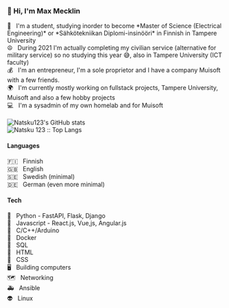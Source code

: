 ### 👋 Hi, I'm Max Mecklin
<p>
🏫&nbsp;&nbsp;&nbsp;I'm a student, studying inorder to become *Master of Science (Electrical Engineering)* or *Sähkötekniikan Diplomi-insinööri* in Finnish in Tampere University<br>
☮️&nbsp;&nbsp;&nbsp;During 2021 I'm actually completing my civilian service (alternative for military service) so no studying this year 😅, also in Tampere University (ICT faculty)<br>
💰&nbsp;&nbsp;&nbsp;I'm an entrepreneur, I'm a sole proprietor and I have a company Muisoft with a few friends.<br>
🌍&nbsp;&nbsp;&nbsp;I'm currently mostly working on fullstack projects, Tampere University, Muisoft and also a few hobby projects<br>
💻&nbsp;&nbsp;&nbsp;I'm a sysadmin of my own homelab and for Muisoft<br>
  <br>
  <img src="https://github-readme-stats.vercel.app/api?username=Natsku123&show_icons=true&theme=radical" alt="Natsku123's GitHub stats"/><br>
  <img src="https://github-readme-stats.vercel.app/api/top-langs/?username=Natsku123&theme=tokyonight&layout=compact" alt="Natsku 123 :: Top Langs"/>
</p>

#### Languages
🇫🇮&nbsp;&nbsp;&nbsp;Finnish<br>
🇬🇧&nbsp;&nbsp;&nbsp;English<br>
🇸🇪&nbsp;&nbsp;&nbsp;Swedish (minimal)<br>
🇩🇪&nbsp;&nbsp;&nbsp;German (even more minimal)<br>

#### Tech
🐍&nbsp;&nbsp;&nbsp;Python - FastAPI, Flask, Django<br>
🎰&nbsp;&nbsp;&nbsp;Javascript - React.js, Vue,js, Angular.js<br>
🐤&nbsp;&nbsp;&nbsp;C/C++/Arduino<br>
🐋&nbsp;&nbsp;&nbsp;Docker<br>
🥖&nbsp;&nbsp;&nbsp;SQL<br>
📜&nbsp;&nbsp;&nbsp;HTML<br>
💈&nbsp;&nbsp;&nbsp;CSS<br>
🖥️&nbsp;&nbsp;&nbsp;Building computers<br>
🗺️&nbsp;&nbsp;&nbsp;Networking<br>
🚑&nbsp;&nbsp;&nbsp;Ansible<br>
👽&nbsp;&nbsp;&nbsp;Linux<br>

<!--
**Natsku123/Natsku123** is a ✨ _special_ ✨ repository because its `README.md` (this file) appears on your GitHub profile.

Here are some ideas to get you started:

- 🔭 I’m currently working on ...
- 🌱 I’m currently learning ...
- 👯 I’m looking to collaborate on ...
- 🤔 I’m looking for help with ...
- 💬 Ask me about ...
- 📫 How to reach me: ...
- 😄 Pronouns: ...
- ⚡ Fun fact: ...
-->
